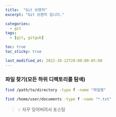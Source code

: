 ```yaml
---
title:  "Git 브랜치"
excerpt: "Git 브랜치 입니다."

categories:
  - git
tags:
  - [git, gitgub]

toc: true
toc_sticky: true

last_modified_at: 2022-10-22T20:00:00-05:00
---
```



### 파일 찾기(모든 하위 디렉토리를 탐색)
```bash
find /path/to/directory -type f -name "파일명"

```
```bash
find /home/user/documents -type f -name "*.txt"

```
> 💡 자꾸 잊어버려서 포스팅  

